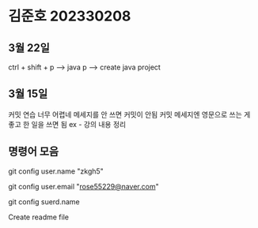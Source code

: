 # 김준호 202330208 


## 3월 22일
ctrl + shift + p --> java p --> create java project



## 3월 15일
커밋 연습 너무 어렵네
메세지를 안 쓰면 커밋이 안됨
커밋 메세지엔 영문으로 쓰는 게 좋고 한 일을 쓰면 됨 
ex - 강의 내용 정리
## 명령어 모음  
git config user.name "zkgh5"

git config user.email "rose55229@naver.com"

git config suerd.name

Create readme file
